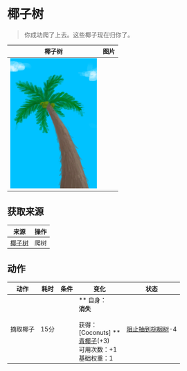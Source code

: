 # 椰子树  
> 你成功爬了上去。这些椰子现在归你了。  
  
  椰子树  |   图片   
 ----  |  ----:   
   |  <img decoding="async" src="Sprite/PalmTree.png" href="a.md" style="max-width:300px;max-height:300px;">   
  
## 获取来源  
来源  |  操作  
----  |  ----  
[椰子树](PalmTreeNewMultiEventOld.md)  |  爬树  
## 动作  
动作  |  耗时  |  条件  |  变化  |  状态  
----  |  ----  |  ----  |  ----  |  ----  
摘取椰子<br>  |  15分  |    |  ** 自身：**<br>消失<br><br>** 获得： **<br>** [Coconuts] **<br>  [青椰子](CoconutHusked.md)(+3)<br>可用次数：+1<br>基础权重：1  |  [阻止抽到棕榈树](PalmTreeKiller.md)-4  


<script>document.title="椰子树 - 卡牌生存百科 Card Survival Wiki";</script>